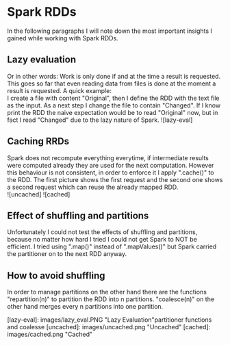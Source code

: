 # Spark RDDs
In the following paragraphs I will note down the most important insights I gained while working with Spark RDDs.

## Lazy evaluation
Or in other words: Work is only done if and at the time a result is requested. This goes so far that even reading data from files is done at the moment a result is requested.   A quick example:  
I create a file with content "Original", then I define the RDD with the text file as the input. As a next step I change the file to contain "Changed". If I know print the RDD the naive expectation would be to read "Original" now, but in fact I read "Changed" due to the lazy nature of Spark.
![lazy-eval]


## Caching RRDs
Spark does not recompute everything everytime, if intermediate results were computed already they are used for the next computation. However this behaviour is not consistent, in order to enforce it I apply ".cache()" to the RDD. The first picture shows the first request and the second one shows a second request which can reuse the already mapped RDD.  
![uncached]
![cached]

## Effect of shuffling and partitions
Unfortunately I could not test the effects of shuffling and partitions, because no matter how hard I tried I could not get Spark to NOT be efficient.
I tried using ".map()" instead of ".mapValues()" but Spark carried the partitioner on to the next RDD anyway.

## How to avoid shuffling
In order to manage partitions on the other hand there are the functions "repartition(n)" to partition the RDD into n partitions. "coalesce(n)" on the other hand merges every n partitions into one partition.

[lazy-eval]: images/lazy_eval.PNG "Lazy Evaluation"partitioner functions and coalesse
[uncached]: images/uncached.png "Uncached"
[cached]: images/cached.png "Cached"
